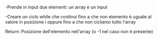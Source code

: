 <!--
TRACCIA

Scrivere una funzione trovaIndice() che, dati un array e un elemento in input, restituisca la posizione in cui si trova l'elemento all'interno dell'array; se l'elemento non è presente nell'array, allora la funzione deve restituire -1
-->

<!--
FUNZIONE trovaIndice()
-->
-Prende in input due elementi: un array e un input
<!---->
-Creare un ciclo while che continui fino a che non elemento è uguale al valore in posizione i oppure fino a che non cicliamo tutto l'array
<!---->
Return: Posizione dell'elemento nell'array (o -1 nel caso non è presente)